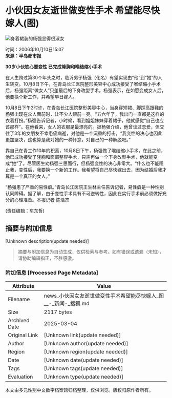 # 小伙因女友逝世做变性手术 希望能尽快嫁人(图)

![身着裙装的杨强显得很淑女](https://photocdn.sohu.com/20061010/Img245714602.jpg)

时间：2006年10月10日15:07  
**来源：半岛都市报**

**30岁小伙铁心要变性 已完成隆胸和喉结缩小手术**

在人生跨过第30个年头之时，临沂男子杨强（化名）有望实现由“他”到“她”的人生转变。10月8日下午，在青岛长江医院整形美容中心成功接受了喉结缩小手术后，杨强距离“做女人”只差最后的下身改型手术。杨强表示，在如愿变成女人后，他要换个新工作，并希望早日嫁人。

10月8日下午2时许，在青岛长江医院整形美容中心，当身穿短裙、脚踩高跟鞋的杨强出现在众人面前时，让不少人眼前一亮。“五六年了，我出门一直都是这样的衣着打扮。”杨强告诉记者，小时候，看到姐姐妹妹穿着裙子，他就感觉“自己也应该那样”。在他看来，女人的衣服是最漂亮的。据杨强介绍，他曾谈过恋爱，但交往了3年的女朋友不幸患癌病逝，对他是一个沉重的打击，“我变性的决心也因此更加坚决，这也算是我对她的一种怀念，对自己的一种解脱吧。”

靠自己在青工作10年的积蓄，10月8日下午，杨强做了喉结缩小手术，在此之前，他已成功接受了隆胸和面部整容手术，只需再做一个下身改型手术，他就能变成“她”了。尽管医生劝杨强三思而行，但杨强变性的决心非常大。“什么也不能阻止我，变性后，我要换一个新的工作。我希望将自己尽快嫁出去，因为结婚后我才算是一个真正的女人。”

“杨强患了严重的易性癖。”青岛长江医院王生林主任告诉记者，易性癖是一种性别认同障碍。据了解，由于变性手术具有不可逆转性，因此在实行手术前必须做好充分的心理准备。本报记者 陈浩杰

(责任编辑：车东哲)
<!-- tcd_original_link http://news.sohu.com/20061010/n245714601.shtml -->


## 摘要与附加信息

<!-- tcd_abstract -->
[Unknown description(update needed)]
<!-- tcd_abstract_end -->

> 摘要与附加信息为自动生成，仅供检索与参考。如有错误或遗漏（未知），请协助编辑指正，不胜感激。

### 附加信息 [Processed Page Metadata]

| Attribute       | Value                                  |
|-----------------|----------------------------------------|
| Filename        | news_小伙因女友逝世做变性手术希望能尽快嫁人_图__-_新闻-_搜狐.md                             |
| Size            | 2117 bytes                           |
| Archived Date   | 2025-03-04                             |
| Original Link   | [Unknown link(update needed)]                       |
| Author          | [Unknown author(update needed)]                               |
| Region          | [Unknown region(update needed)]                               |
| Date            | [Unknown date(update needed)]                                 |
| Tags            | [Unknown tags(update needed)]                                 |
| Evaluation            | [Unknown type(update needed)]                                 |
<!-- tcd_table_end -->

本文由多元性别中文数字档案馆归档整理，仅供浏览。版权归原作者所有。
